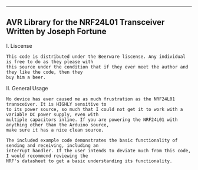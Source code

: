 ----------------------------------------
AVR Library for the NRF24L01 Transceiver
      Written by Joseph Fortune
----------------------------------------

I. Liscense 

	This code is distributed under the Beerware liscense. Any individual is free to do as they please with
	this source under the condition that if they ever meet the author and they like the code, then they 
	buy him a beer. 

II. General Usage

	No device has ever caused me as much frustration as the NRF24L01 transceiver. It is HIGHLY sensitive to
	to its power source, so much that I could not get it to work with a variable DC power supply, even with 
	multiple capacitors inline. If you are powering the NRF24L01 with anything other than the Arduino source,
	make sure it has a nice clean source.

	The included example code demonstrates the basic functionality of sending and receiving, including an
	interrupt handler. If the user intends to deviate much from this code, I would recommend reviewing the
	NRF's datasheet to get a basic understanding its functionality. 
 

